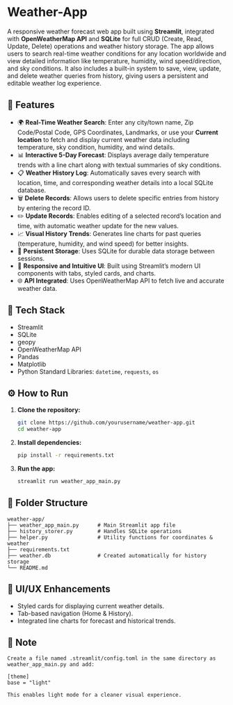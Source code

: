 # Weather-App

A responsive weather forecast web app built using **Streamlit**, integrated with **OpenWeatherMap API** and **SQLite** for full CRUD (Create, Read, Update, Delete) operations and weather history storage.
The app allows users to search real-time weather conditions for any location worldwide and view detailed information like temperature, humidity, wind speed/direction, and sky conditions. It also includes a built-in system to save, view, update, and delete weather queries from history, giving users a persistent and editable weather log experience.

## 🚀 Features

- 🌍 **Real-Time Weather Search**: Enter any city/town name, Zip Code/Postal Code, GPS Coordinates, Landmarks, or use your **Current location** to fetch and display current weather data including temperature, sky condition, humidity, and wind details.
- 📊 **Interactive 5-Day Forecast**: Displays average daily temperature trends with a line chart along with textual summaries of sky conditions.
- 📋 **Weather History Log**: Automatically saves every search with location, time, and corresponding weather details into a local SQLite database.
- 🗑️ **Delete Records**: Allows users to delete specific entries from history by entering the record ID.
- ✏️ **Update Records**: Enables editing of a selected record’s location and time, with automatic weather update for the new values.
- 📈 **Visual History Trends**: Generates line charts for past queries (temperature, humidity, and wind speed) for better insights.
- 💾 **Persistent Storage**: Uses SQLite for durable data storage between sessions.
- 🧭 **Responsive and Intuitive UI**: Built using Streamlit’s modern UI components with tabs, styled cards, and charts.
- 🌐 **API Integrated**: Uses OpenWeatherMap API to fetch live and accurate weather data.


## 🧩 Tech Stack

- Streamlit
- SQLite
- geopy
- OpenWeatherMap API
- Pandas
- Matplotlib
- Python Standard Libraries: `datetime`, `requests`, `os`

## ⚙️ How to Run

1. **Clone the repository:**
   ```bash
   git clone https://github.com/yourusername/weather-app.git
   cd weather-app
   ```

2. **Install dependencies:**
   ```bash
   pip install -r requirements.txt
   ```

3. **Run the app:**
   ```bash
   streamlit run weather_app_main.py
   ```


## 📁 Folder Structure
```
weather-app/
├── weather_app_main.py      # Main Streamlit app file
├── history_storer.py        # Handles SQLite operations
├── helper.py                # Utility functions for coordinates & weather
├── requirements.txt
├── weather.db               # Created automatically for history storage
└── README.md
```

## 🎨 UI/UX Enhancements
- Styled cards for displaying current weather details.
- Tab-based navigation (Home & History).
- Integrated line charts for forecast and historical trends.

## 📝 Note
```
Create a file named .streamlit/config.toml in the same directory as weather_app_main.py and add:

[theme]
base = "light"

This enables light mode for a cleaner visual experience.
```
